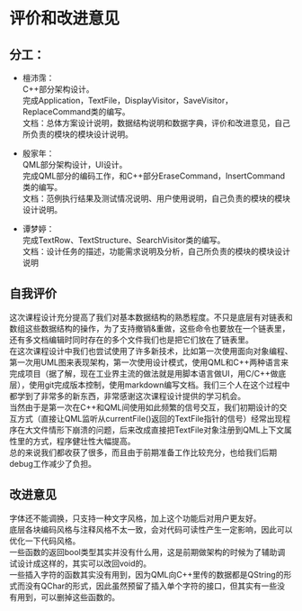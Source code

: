# 评价和改进意见

## 分工：
* 檀沛霈：  
C++部分架构设计。  
完成Application，TextFile，DisplayVisitor，SaveVisitor，ReplaceCommand类的编写。  
文档：总体方案设计说明，数据结构说明和数据字典，评价和改进意见，自己所负责的模块的模块设计说明。

* 殷家年：  
QML部分架构设计，UI设计。  
完成QML部分的编码工作，和C++部分EraseCommand，InsertCommand类的编写。  
文档：范例执行结果及测试情况说明、用户使用说明，自己负责的模块的模块设计说明。

* 谭梦婷：  
完成TextRow、TextStructure、SearchVisitor类的编写。  
文档：设计任务的描述，功能需求说明及分析，自己所负责的模块的模块设计说明


## 自我评价
这次课程设计充分提高了我们对基本数据结构的熟悉程度。不只是底层有对链表和数组这些数据结构的操作，为了支持撤销&重做，这些命令也要放在一个链表里，还有多文档编辑时同时存在的多个文件我们也是把它们放在了链表里。  
在这次课程设计中我们也尝试使用了许多新技术，比如第一次使用面向对象编程、第一次用UML图来表现架构，第一次使用设计模式，使用QML和C++两种语言来完成项目（据了解，现在工业界主流的做法就是用脚本语言做UI，用C/C++做底层），使用git完成版本控制，使用markdown编写文档。我们三个人在这个过程中都学到了非常多的新东西，非常感谢这次课程设计提供的学习机会。  
当然由于是第一次在C++和QML间使用如此频繁的信号交互，我们初期设计的交互方式（直接让QML监听从currentFile()返回的TextFile指针的信号）经常出现程序在大文件情形下崩溃的问题，后来改成直接把TextFile对象注册到QML上下文属性里的方式，程序健壮性大幅提高。  
总的来说我们都收获了很多，而且由于前期准备工作比较充分，也给我们后期debug工作减少了负担。


## 改进意见
字体还不能调换，只支持一种文字风格，加上这个功能后对用户更友好。  
底层各块编码风格与注释风格不太一致，会对代码可读性产生一定影响，因此可以优化一下代码风格。  
一些函数的返回bool类型其实并没有什么用，这是前期做架构的时候为了辅助调试设计成这样的，其实可以改回void的。  
一些插入字符的函数其实没有用到，因为QML向C++里传的数据都是QString的形式而没有QChar的形式，因此虽然预留了插入单个字符的接口，但其实有一些没有用到，可以删掉这些函数的。
